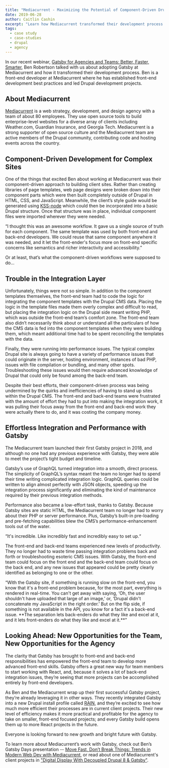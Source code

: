 ```yaml
---
title: "Mediacurrent - Maximizing the Potential of Component-Driven Drupal Development with Gatsby"
date: 2019-06-28
author: Caitlin Cashin
excerpt: "Learn how Mediacurrent transformed their development process with Gatsby."
tags:
  - case study
  - case-studies
  - drupal
  - agency
---
```


In our recent webinar, [Gatsby for Agencies and Teams: Better, Faster, Smarter](https://www.gatsbyjs.com/gatsby-for-agencies/), Ben Robertson talked with us about adopting Gatsby at Mediacurrent and how it transformed their development process. Ben is a front-end developer at Mediacurrent where he has established front-end development best practices and led Drupal development projects.

## About Mediacurrent

[Mediacurrent](https://www.mediacurrent.com/?utm_source=gatsbyjs_cbd&utm_medium=blog&utm_campaign=partners2019&utm_content=mediacurrent) is a web strategy, development, and design agency with a team of about 80 employees. They use open source tools to build enterprise-level websites for a diverse array of clients including Weather.com, Guardian Insurance, and Georgia Tech. Mediacurrent is a strong supporter of open source culture and the Mediacurrent team are active members of the Drupal community, contributing code and hosting events across the country.

## Component-Driven Development for Complex Sites

One of the things that excited Ben about working at Mediacurrent was their component-driven approach to building client sites. Rather than creating libraries of page templates, web page designs were broken down into their component parts which were then built completely outside of Drupal in HTML, CSS, and JavaScript. Meanwhile, the client’s style guide would be generated using [KSS-node](https://github.com/kss-node/kss-node) which could then be incorporated into a basic Drupal structure. Once that structure was in place, individual component files were imported wherever they were needed.

<Pullquote>
“I thought this was an awesome workflow. It gave us a single source of truth for each component. The same template was used by both front-end and back-end developers. We could reuse that same component anywhere it was needed, and it let the front-ender's focus more on front-end specific concerns like semantics and richer interactivity and accessibility.”
</Pullquote>

Or at least, that’s what the component-driven workflows were supposed to do…

## Trouble in the Integration Layer

Unfortunately, things were not so simple. In addition to the component templates themselves, the front-end team had to code the logic for integrating the component templates with the Drupal CMS data. Placing the logic in the template files made them overly complex and difficult to read, but placing the integration logic on the Drupal side meant writing PHP, which was outside the front-end team’s comfort zone. The front-end team also didn’t necessarily think about or understand all the particulars of how the CMS data is fed into the component templates when they were building them, which meant additional time had to be spent reconciling the templates with the data.

Finally, they were running into performance issues. The typical complex Drupal site is always going to have a variety of performance issues that could originate in the server, hosting environment, instances of bad PHP, issues with file compilation or bundling, and many other spots. Troubleshooting these issues would then require advanced knowledge of Drupal that could only be found among the back-end team.

Despite their best efforts, their component-driven process was being undermined by the quirks and inefficiencies of having to stand up sites within the Drupal CMS. The front-end and back-end teams were frustrated with the amount of effort they had to put into making the integration work, it was pulling their focus away from the front-end and back-end work they were actually there to do, and it was costing the company money.

## Effortless Integration and Performance with Gatsby

The Mediacurrent team launched their first Gatsby project in 2018, and although no one had any previous experience with Gatsby, they were able to meet the project’s tight budget and timeline.

Gatsby’s use of GraphQL turned integration into a smooth, direct process. The simplicity of GraphQL’s syntax meant the team no longer had to spend their time writing complicated integration logic. GraphQL queries could be written to align almost perfectly with JSON objects, speeding up the integration process significantly and eliminating the kind of maintenance required by their previous integration methods.

Performance also became a low-effort task, thanks to Gatsby. Because Gatsby sites are static HTML, the Mediacurrent team no longer had to worry about their PHP or server performance. Plus, Gatsby’s built-in pre-loading and pre-fetching capabilities blew the CMS’s performance-enhancement tools out of the water.

<Pullquote>
“It's incredible. Like incredibly fast and incredibly easy to set up.“
</Pullquote>

The front-end and back-end teams experienced new levels of productivity. They no longer had to waste time passing integration problems back and forth or troubleshooting esoteric CMS issues. With Gatsby, the front-end team could focus on the front end and the back-end team could focus on the back end, and any new issues that appeared could be pretty clearly identified as belonging to one or the other.

<Pullquote>
“With the Gatsby site, if something is running slow on the front-end, you know that it's a front-end problem because, for the most part, everything is rendered in real-time. You can't get away with saying, ‘Oh, the user shouldn't have uploaded that large of an image,’ or, ‘Drupal didn't concatenate my JavaScript in the right order.’ But on the flip side, if something is not available in the API, you know for a fact it's a back-end issue. **The separation lets back-enders do what they like and excel at it, and it lets front-enders do what they like and excel at it.**”
</Pullquote>

## Looking Ahead: New Opportunities for the Team, New Opportunities for the Agency

The clarity that Gatsby has brought to front-end and back-end responsibilities has empowered the front-end team to develop more advanced front-end skills. Gatsby offers a great new way for team members to start working with React, and, because it solves a lot of back-end integration issues, they’re seeing that more projects can be accomplished entirely by front-end developers.

As Ben and the Mediacurrent wrap up their first successful Gatsby project, they’re already leveraging it in other ways. They recently integrated Gatsby into a new Drupal install profile called [RAIN](https://www.mediacurrent.com/?utm_source=gatsbyjs_cbd&utm_medium=blog&utm_campaign=partners2019&utm_content=rain), and they’re excited to see how much more efficient their processes are in current client projects. Their new level of efficiency makes it more practical and profitable for the agency to take on smaller, front-end focused projects; and every Gatsby build opens them up to more React projects in the future.

Everyone is looking forward to new growth and bright future with Gatsby.

To learn more about Mediacurrent’s work with Gatsby, check out Ben’s Gatsby Days presentation -- [Move Fast, Don’t Break Things: Trends in Modern Web Dev with Mediacurrent](https://youtu.be/QiocnDGnKfs), or read about one of Mediacurrent's client projects in ["Digital Display With Decoupled Drupal 8 & Gatsby"](/blog/2019-07-09-digital-display-drupal-gatsby/).
